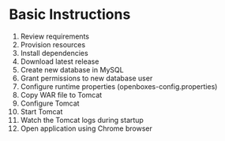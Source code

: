 # Basic Instructions
1. Review requirements
2. Provision resources
3. Install dependencies
1. Download latest release
1. Create new database in MySQL
1. Grant permissions to new database user 
1. Configure runtime properties (openboxes-config.properties)
1. Copy WAR file to Tomcat
1. Configure Tomcat
1. Start Tomcat
1. Watch the Tomcat logs during startup
1. Open application using Chrome browser 
